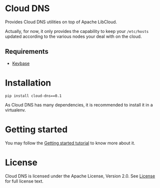 # Cloud DNS

Provides Cloud DNS utilities on top of Apache LibCloud. 

Actually, for now, it only provides the capability to keep your `/etc/hosts` updated according to the various nodes your deal with on the cloud.

## Requirements

* [Keybase](https://keybase.io)

# Installation

```
pip install cloud-dns==0.1
```

As Cloud DNS has many dependencies, it is recommended to install it in a virtualenv.

# Getting started

You may follow the [Getting started tutorial](getting_started.md) to know more about it.

# License

Cloud DNS is licensed under the Apache License, Version 2.0. See [License](https://raw.githubusercontent.com/cogniteev/cloud-dns/master/LICENSE) for full license text.
